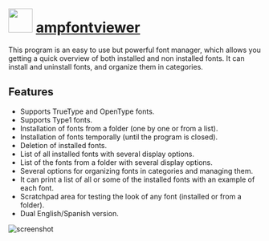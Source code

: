 # <img src="https://cdn.rawgit.com/majkinetor/chocolatey/master/ampfontviewer/icon.png" width="48" height="48"/> [ampfontviewer](https://chocolatey.org/packages/ampfontviewer)

This program is an easy to use but powerful font manager, which allows you getting a quick overview of both installed and non installed fonts. It can install and uninstall fonts, and organize them in categories.

## Features


- Supports TrueType and OpenType fonts.
- Supports Type1 fonts.
- Installation of fonts from a folder (one by one or from a list).
- Installation of fonts temporally (until the program is closed).
- Deletion of installed fonts.
- List of all installed fonts with several display options.
- List of the fonts from a folder with several display options.
- Several options for organizing fonts in categories and managing them.
- It can print a list of all or some of the installed fonts with an example of each font.
- Scratchpad area for testing the look of any font (installed or from a folder).
- Dual English/Spanish version.

![screenshot](https://cdn.rawgit.com/majkinetor/chocolatey/master/ampfontviewer/screenshot.jpg)
